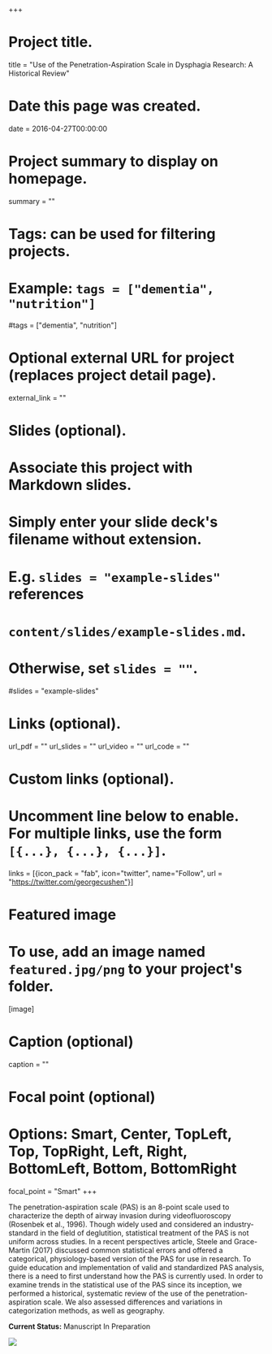 +++
# Project title.
title = "Use of the Penetration-Aspiration Scale in Dysphagia Research: A Historical Review"

# Date this page was created.
date = 2016-04-27T00:00:00

# Project summary to display on homepage.
summary = ""

# Tags: can be used for filtering projects.
# Example: `tags = ["dementia", "nutrition"]`
#tags = ["dementia", "nutrition"]

# Optional external URL for project (replaces project detail page).
external_link = ""

# Slides (optional).
#   Associate this project with Markdown slides.
#   Simply enter your slide deck's filename without extension.
#   E.g. `slides = "example-slides"` references 
#   `content/slides/example-slides.md`.
#   Otherwise, set `slides = ""`.
#slides = "example-slides"

# Links (optional).
url_pdf = ""
url_slides = ""
url_video = ""
url_code = ""

# Custom links (optional).
#   Uncomment line below to enable. For multiple links, use the form `[{...}, {...}, {...}]`.
links = [{icon_pack = "fab", icon="twitter", name="Follow", url = "https://twitter.com/georgecushen"}]

# Featured image
# To use, add an image named `featured.jpg/png` to your project's folder. 
[image]
  # Caption (optional)
  caption = ""
  
  # Focal point (optional)
  # Options: Smart, Center, TopLeft, Top, TopRight, Left, Right, BottomLeft, Bottom, BottomRight
  focal_point = "Smart"
+++

The penetration-aspiration scale (PAS) is an 8-point scale used to characterize the depth of airway invasion during videofluoroscopy (Rosenbek et al., 1996). Though widely used and considered an industry-standard in the field of deglutition, statistical treatment of the PAS is not uniform across studies. In a recent perspectives article, Steele and Grace-Martin (2017) discussed common statistical errors and offered a categorical, physiology-based version of the PAS for use in research. To guide education and implementation of valid and standardized PAS analysis, there is a need to first understand how the PAS is currently used. In order to examine trends in the statistical use of the PAS since its inception, we performed a historical, systematic review of the use of the penetration-aspiration scale. We also assessed differences and variations in categorization methods, as well as geography. 

**Current Status:** Manuscript In Preparation

![](https://media.giphy.com/media/U7LqpyMWtoeSXayium/giphy.gif)